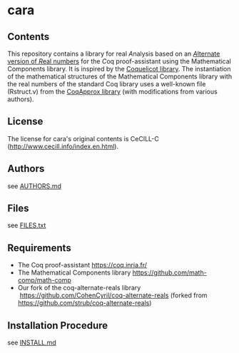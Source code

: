 cara
====

## Contents

This repository contains a library for real *A*nalysis based on
an [*A*lternate version of *R*eal numbers](https://github.com/strub/coq-alternate-reals) for the *C*oq proof-assistant
using the Mathematical Components library. It is inspired by the
[Coquelicot library](http://coquelicot.saclay.inria.fr/). The
instantiation of the mathematical structures of the Mathematical
Components library with the real numbers of the standard Coq library
uses a well-known file (Rstruct.v) from the [CoqApprox library](http://tamadi.gforge.inria.fr/CoqApprox/) (with modifications from various authors).

## License

The license for cara's original contents is CeCILL-C
(http://www.cecill.info/index.en.html).

## Authors

see [AUTHORS.md](AUTHORS.md)

## Files

see [FILES.txt](FILES.txt)

## Requirements

* The Coq proof-assistant
  https://coq.inria.fr/
* The Mathematical Components library
  https://github.com/math-comp/math-comp
* Our fork of the coq-alternate-reals library 
  https://github.com/CohenCyril/coq-alternate-reals
  (forked from https://github.com/strub/coq-alternate-reals)

## Installation Procedure

see [INSTALL.md](INSTALL.md)
